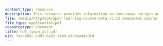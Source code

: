 ```yaml
---
content_type: resource
description: This resource provides information on innocuous antigen and pathogens.
file: /media/https%3A/open-learning-course-data-rc.s3.amazonaws.com/hst-176-cellular-and-molecular-immunology-fall-2005/7aac898ce9926e82240de5d8aad4e9fd_hdt_lymph_act.pdf
file_type: application/pdf
resourcetype: Document
title: hdt_lymph_act.pdf
uid: 7aac898c-e992-6e82-240d-e5d8aad4e9fd
---
```

